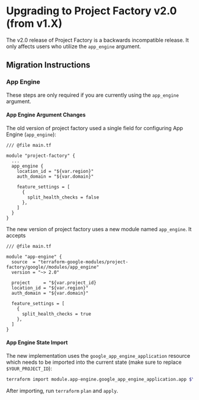 # Upgrading to Project Factory v2.0 (from v1.X)

The v2.0 release of Project Factory is a backwards incompatible release. It only affects users who utilize the `app_engine` argument.

## Migration Instructions

### App Engine

These steps are only required if you are currently using the `app_engine` argument.

#### App Engine Argument Changes

The old version of project factory used a single field for configuring App Engine (`app_engine`):

```hcl
/// @file main.tf

module "project-factory" {
  ...
  app_engine {
    location_id = "${var.region}"
    auth_domain = "${var.domain}"

    feature_settings = [
      {
        split_health_checks = false
      },
    ]
  }
}
```

The new version of project factory uses a new module named `app_engine`. It accepts

```hcl
/// @file main.tf

module "app-engine" {
  source  = "terraform-google-modules/project-factory/google//modules/app_engine"
  version = "~> 2.0"

  project     = "${var.project_id}
  location_id = "${var.region}"
  auth_domain = "${var.domain}"

  feature_settings = [
    {
      split_health_checks = true
    },
  ]
}
```

#### App Engine State Import

The new implementation uses the `google_app_engine_application` resource which needs to be imported into the current state (make sure to replace `$YOUR_PROJECT_ID`):

```sh
terraform import module.app-engine.google_app_engine_application.app $YOUR_PROJECT_ID
```

After importing, run `terraform` `plan` and `apply`.

